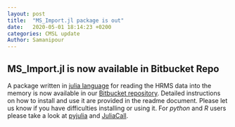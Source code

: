 ```yaml
---
layout: post
title:  "MS_Import.jl package is out"
date:   2020-05-01 18:14:23 +0200
categories: CMSL update
Author: Samanipour
---
```


## MS_Import.jl is now available in Bitbucket Repo

A package written in [julia language](https://docs.julialang.org/en/v1.0/) for reading the HRMS data into the memory is now available in our [Bitbucket repository](https://bitbucket.org/SSamanipour/ms_import.jl/src/master/). Detailed instructions on how to install and use it are provided in the readme document. Please let us know if you have difficulties installing or using it. For *python* and *R* users please take a look at [pyjulia](https://github.com/JuliaPy/pyjulia) and [JuliaCall](https://cran.r-project.org/web/packages/JuliaCall/index.html).  
